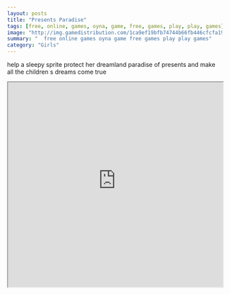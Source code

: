 ```yaml
---
layout: posts
title: "Presents Paradise"
tags: [free, online, games, oyna, game, free, games, play, play, games]
image: "http://img.gamedistribution.com/1ca9ef19bfb74744b66fb446cfcfa199.jpg"
summary: "  free online games oyna game free games play play games"
category: "Girls"
---
```


help a sleepy sprite protect her dreamland paradise of presents and make all the children s dreams come true

<iframe width="100%" height="480px;" src="http://flash.gamedistribution.com?game=1ca9ef19bfb74744b66fb446cfcfa199"></iframe>